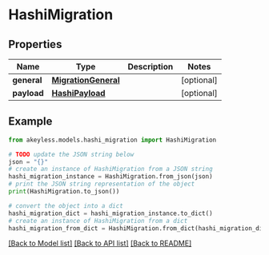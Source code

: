 # HashiMigration


## Properties

Name | Type | Description | Notes
------------ | ------------- | ------------- | -------------
**general** | [**MigrationGeneral**](MigrationGeneral.md) |  | [optional] 
**payload** | [**HashiPayload**](HashiPayload.md) |  | [optional] 

## Example

```python
from akeyless.models.hashi_migration import HashiMigration

# TODO update the JSON string below
json = "{}"
# create an instance of HashiMigration from a JSON string
hashi_migration_instance = HashiMigration.from_json(json)
# print the JSON string representation of the object
print(HashiMigration.to_json())

# convert the object into a dict
hashi_migration_dict = hashi_migration_instance.to_dict()
# create an instance of HashiMigration from a dict
hashi_migration_from_dict = HashiMigration.from_dict(hashi_migration_dict)
```
[[Back to Model list]](../README.md#documentation-for-models) [[Back to API list]](../README.md#documentation-for-api-endpoints) [[Back to README]](../README.md)


